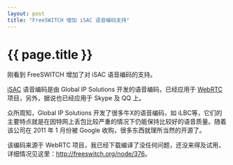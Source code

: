 ```yaml
---
layout: post
title: "FreeSWITCH 增加 iSAC 语音编码支持"
---
```


# {{ page.title }}

刚看到 FreeSWITCH 增加了对 iSAC 语音编码的支持。

[iSAC](http://en.wikipedia.org/wiki/Internet_Speech_Audio_Codec) 语音编码是由 Global IP Solutions 开发的语音编码，已经应用于 [WebRTC](http://www.webrtc.org/)项目，另外，据说也已经应用于 Skype 及 QQ 上。

众所周知，Global IP Solutions 开发了很多牛X的语音编码，如 iLBC等，它们的主要特点就是在因特网上丢包比较严重的情况下仍能保持比较好的语音质量。随着该公司在 2011 年 1 月份被 Google 收购，很多东西就理所当然的开源了。

该编码来源于 WebRTC 项目，我已经下载编译了没任何问题，还没来得及试用，详细情况见这里：<http://freeswitch.org/node/376>。
